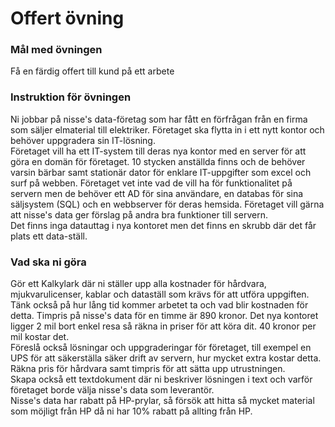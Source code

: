 # Offert övning

### Mål med övningen
Få en färdig offert till kund på ett arbete

### Instruktion för övningen
Ni jobbar på nisse's data-företag som har fått en förfrågan från en firma som säljer elmaterial till elektriker. Företaget ska flytta in i ett nytt kontor och behöver uppgradera sin IT-lösning.<br>
Företaget vill ha ett IT-system till deras nya kontor med en server för att göra en domän för företaget. 10 stycken anställda finns och de behöver varsin bärbar samt stationär dator för enklare IT-uppgifter som excel och surf på webben. Företaget vet inte vad de vill ha för funktionalitet på servern men de behöver ett AD för sina användare, en databas för sina säljsystem (SQL) och en webbserver för deras hemsida. Företaget vill gärna att nisse's data ger förslag på andra bra funktioner till servern.<br>
Det finns inga datauttag i nya kontoret men det finns en skrubb där det får plats ett data-ställ.<br>

### Vad ska ni göra
Gör ett Kalkylark där ni ställer upp alla kostnader för hårdvara, mjukvarulicenser, kablar och dataställ som krävs för att utföra uppgiften. Tänk också på hur lång tid kommer arbetet ta och vad blir kostnaden för detta. Timpris på nisse's data för en timme är 890 kronor. Det nya kontoret ligger 2 mil bort enkel resa så räkna in priser för att köra dit. 40 kronor per mil kostar det.<br>
Föreslå också lösningar och uppgraderingar för företaget, till exempel en UPS för att säkerställa säker drift av servern, hur mycket extra kostar detta. Räkna pris för hårdvara samt timpris för att sätta upp utrustningen.<br>
Skapa också ett textdokument där ni beskriver lösningen i text och varför företaget borde välja nisse's data som leverantör.<br>
Nisse's data har rabatt på HP-prylar, så försök att hitta så mycket material som möjligt från HP då ni har 10% rabatt på allting från HP.